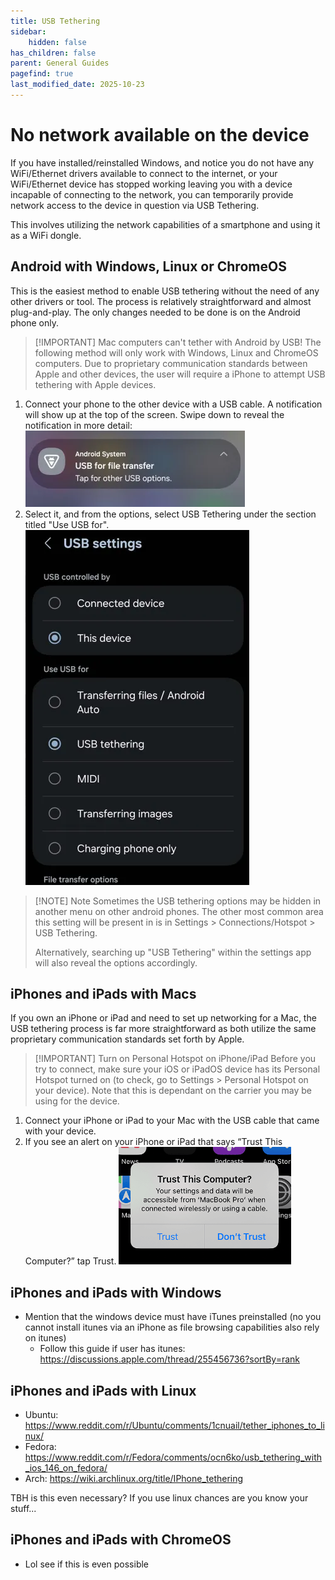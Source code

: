 ```yaml
---
title: USB Tethering
sidebar:
    hidden: false
has_children: false
parent: General Guides
pagefind: true
last_modified_date: 2025-10-23
---
```

# No network available on the device
If you have installed/reinstalled Windows, and notice you do not have any WiFi/Ethernet drivers available to connect to the internet, or your WiFi/Ethernet device has stopped working leaving you with a device incapable of connecting to the network, you can temporarily provide network access to the device in question via USB Tethering.

This involves utilizing the network capabilities of a smartphone and using it as a WiFi dongle.

## Android with Windows, Linux or ChromeOS
This is the easiest method to enable USB tethering without the need of any other drivers or tool. The process is relatively straightforward and almost plug-and-play. The only changes needed to be done is on the Android phone only.

> [!IMPORTANT] Mac computers can't tether with Android by USB!
> The following method will only work with Windows, Linux and ChromeOS computers. Due to proprietary communication standards between Apple and other devices, the user will require a iPhone to attempt USB tethering with Apple devices.

1. Connect your phone to the other device with a USB cable. A notification will show up at the top of the screen. Swipe down to reveal the notification in more detail:
    ![USB Tethering 1](../../../assets/internet-not-working/usb-tethering-1.png)
2. Select it, and from the options, select USB Tethering under the section titled "Use USB for".
    ![USB Tethering 2](../../../assets/internet-not-working/usb-tethering-2.png)

> [!NOTE] Note
> Sometimes the USB tethering options may be hidden in another menu on other android phones. The other most common area this setting will be present in is in Settings > Connections/Hotspot > USB Tethering.
>
> Alternatively, searching up "USB Tethering" within the settings app will also reveal the options accordingly.

## iPhones and iPads with Macs
If you own an iPhone or iPad and need to set up networking for a Mac, the USB tethering process is far more straightforward as both utilize the same proprietary communication standards set forth by Apple.

> [!IMPORTANT] Turn on Personal Hotspot on iPhone/iPad
> Before you try to connect, make sure your iOS or iPadOS device has its Personal Hotspot turned on (to check, go to Settings > Personal Hotspot on your device). Note that this is dependant on the carrier you may be using for the device.

1. Connect your iPhone or iPad to your Mac with the USB cable that came with your device.
2. If you see an alert on your iPhone or iPad that says “Trust This Computer?” tap Trust.
    ![USB Tethering iPhone](../../../assets/internet-not-working/usb-tethering-iphone.png)

## iPhones and iPads with Windows
- Mention that the windows device must have iTunes preinstalled (no you cannot install itunes via an iPhone as file browsing capabilities also rely on itunes)
    - Follow this guide if user has itunes: https://discussions.apple.com/thread/255456736?sortBy=rank

## iPhones and iPads with Linux
- Ubuntu: https://www.reddit.com/r/Ubuntu/comments/1cnuail/tether_iphones_to_linux/
- Fedora: https://www.reddit.com/r/Fedora/comments/ocn6ko/usb_tethering_with_ios_146_on_fedora/
- Arch: https://wiki.archlinux.org/title/IPhone_tethering

TBH is this even necessary? If you use linux chances are you know your stuff...

## iPhones and iPads with ChromeOS
- Lol see if this is even possible